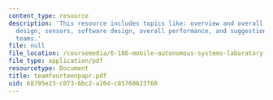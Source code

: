 ```yaml
---
content_type: resource
description: 'This resource includes topics like: overview and overall strategy, mechanical
  design, sensors, software design, overall performance, and suggestions for future
  teams.'
file: null
file_location: /coursemedia/6-186-mobile-autonomous-systems-laboratory-january-iap-2005/68795e23c0736bc2a264c85760623f60_teamfourteenpapr.pdf
file_type: application/pdf
resourcetype: Document
title: teamfourteenpapr.pdf
uid: 68795e23-c073-6bc2-a264-c85760623f60
---
```

